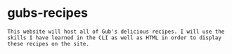 # gubs-recipes

    This website will host all of Gub's delicious recipes. I will use the skills I have learned in the CLI as well as HTML in order to display these recipes on the site.